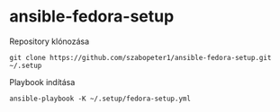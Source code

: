 # ansible-fedora-setup

Repository klónozása

	git clone https://github.com/szabopeter1/ansible-fedora-setup.git ~/.setup

Playbook indítása

	ansible-playbook -K ~/.setup/fedora-setup.yml
